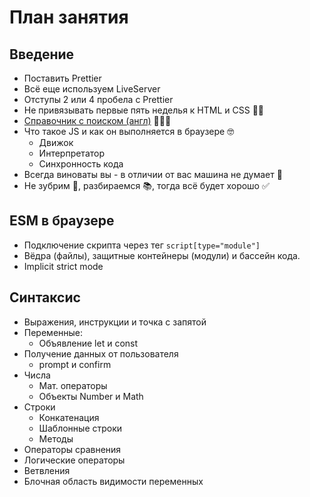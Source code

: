 # План занятия

## Введение

- Поставить Prettier
- Всё еще используем LiveServer
- Отступы 2 или 4 пробела с Prettier
- Не привязывать первые пять неделья к HTML и CSS 🤷‍♂️
- [Справочник с поиском (англ)](https://devdocs.io) 👨🏻‍💻
- Что такое JS и как он выполняется в браузере 🤓
  - Движок
  - Интерпретатор
  - Синхронность кода
- Всегда виноваты вы - в отличии от вас машина не думает 🤖
- Не зубрим 💩, разбираемся 📚, тогда всё будет хорошо ✅

## ESM в браузере

- Подключение скрипта через тег `script[type="module"]`
- Вёдра (файлы), защитные контейнеры (модули) и бассейн кода.
- Implicit strict mode

## Синтаксис

- Выражения, инструкции и точка с запятой
- Переменные:
  - Объявление let и const
- Получение данных от пользователя
  - prompt и confirm
- Числа
  - Мат. операторы
  - Объекты Number и Math
- Строки
  - Конкатенация
  - Шаблонные строки
  - Методы
- Операторы сравнения
- Логические операторы
- Ветвления
- Блочная область видимости переменных
